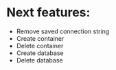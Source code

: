 # Next features:

* Remove saved connection string
* Create container
* Delete container
* Create database
* Delete database